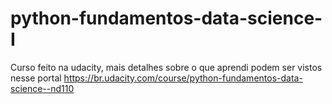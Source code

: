 # python-fundamentos-data-science-I
Curso feito na udacity, mais detalhes sobre o que aprendi podem ser vistos nesse portal https://br.udacity.com/course/python-fundamentos-data-science--nd110
